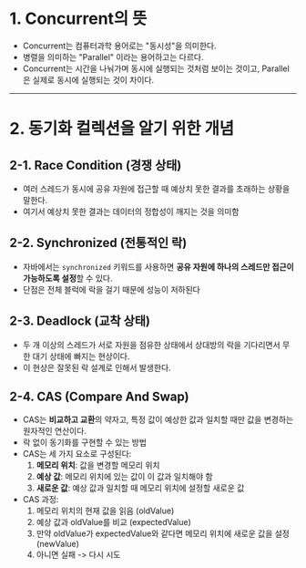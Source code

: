 # 1. Concurrent의 뜻

- Concurrent는 컴퓨터과학 용어로는 "동시성"을 의미한다.
- 병렬을 의미하는 "Parallel" 이라는 용어하고는 다르다.
- Concurrent는 시간을 나눠가며 동시에 실행되는 것처럼 보이는 것이고, Parallel은 실제로 동시에 실행되는 것이 차이다.

---

# 2. 동기화 컬렉션을 알기 위한 개념

## 2-1. Race Condition (경쟁 상태)

- 여러 스레드가 동시에 공유 자원에 접근할 때 예상치 못한 결과를 초래하는 상황을 말한다.
- 여기서 예상치 못한 결과는 데이터의 정합성이 깨지는 것을 의미함

## 2-2. Synchronized (전통적인 락)

- 자바에서는 `synchronized` 키워드를 사용하면 **공유 자원에 하나의 스레드만 접근이 가능하도록 설정**할 수 있다.
- 단점은 전체 블럭에 락을 걸기 때문에 성능이 저하된다

## 2-3. Deadlock (교착 상태)

- 두 개 이상의 스레드가 서로 자원을 점유한 상태에서 상대방의 락을 기다리면서 무한 대기 상태에 빠지는 현상이다.
- 이 현상은 잘못된 락 설계로 인해서 발생한다.

## 2-4. CAS (Compare And Swap)

- CAS는 **비교하고 교환**의 약자고, 특정 값이 예상한 값과 일치할 때만 값을 변경하는 원자적인 연산이다.
- 락 없이 동기화를 구현할 수 있는 방법
- CAS는 세 가지 요소로 구성된다:
    1. **메모리 위치**: 값을 변경할 메모리 위치
    2. **예상 값**: 메모리 위치에 있는 값이 이 값과 일치해야 함
    3. **새로운 값**: 예상 값과 일치할 때 메모리 위치에 설정할 새로운 값
- CAS 과정:
    1. 메모리 위치의 현재 값을 읽음 (oldValue)
    2. 예상 값과 oldValue를 비교 (expectedValue)
    3. 만약 oldValue가 expectedValue와 같다면 메모리 위치에 새로운 값을 설정 (newValue)
    4. 아니면 실패 -> 다시 시도
